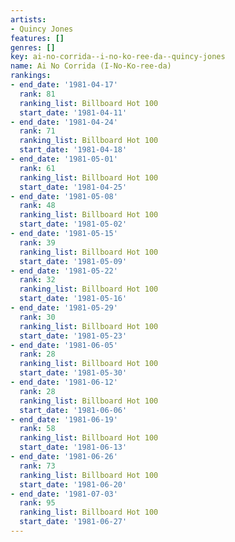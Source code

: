 ```yaml
---
artists:
- Quincy Jones
features: []
genres: []
key: ai-no-corrida--i-no-ko-ree-da--quincy-jones
name: Ai No Corrida (I-No-Ko-ree-da)
rankings:
- end_date: '1981-04-17'
  rank: 81
  ranking_list: Billboard Hot 100
  start_date: '1981-04-11'
- end_date: '1981-04-24'
  rank: 71
  ranking_list: Billboard Hot 100
  start_date: '1981-04-18'
- end_date: '1981-05-01'
  rank: 61
  ranking_list: Billboard Hot 100
  start_date: '1981-04-25'
- end_date: '1981-05-08'
  rank: 48
  ranking_list: Billboard Hot 100
  start_date: '1981-05-02'
- end_date: '1981-05-15'
  rank: 39
  ranking_list: Billboard Hot 100
  start_date: '1981-05-09'
- end_date: '1981-05-22'
  rank: 32
  ranking_list: Billboard Hot 100
  start_date: '1981-05-16'
- end_date: '1981-05-29'
  rank: 30
  ranking_list: Billboard Hot 100
  start_date: '1981-05-23'
- end_date: '1981-06-05'
  rank: 28
  ranking_list: Billboard Hot 100
  start_date: '1981-05-30'
- end_date: '1981-06-12'
  rank: 28
  ranking_list: Billboard Hot 100
  start_date: '1981-06-06'
- end_date: '1981-06-19'
  rank: 58
  ranking_list: Billboard Hot 100
  start_date: '1981-06-13'
- end_date: '1981-06-26'
  rank: 73
  ranking_list: Billboard Hot 100
  start_date: '1981-06-20'
- end_date: '1981-07-03'
  rank: 95
  ranking_list: Billboard Hot 100
  start_date: '1981-06-27'
---
```



